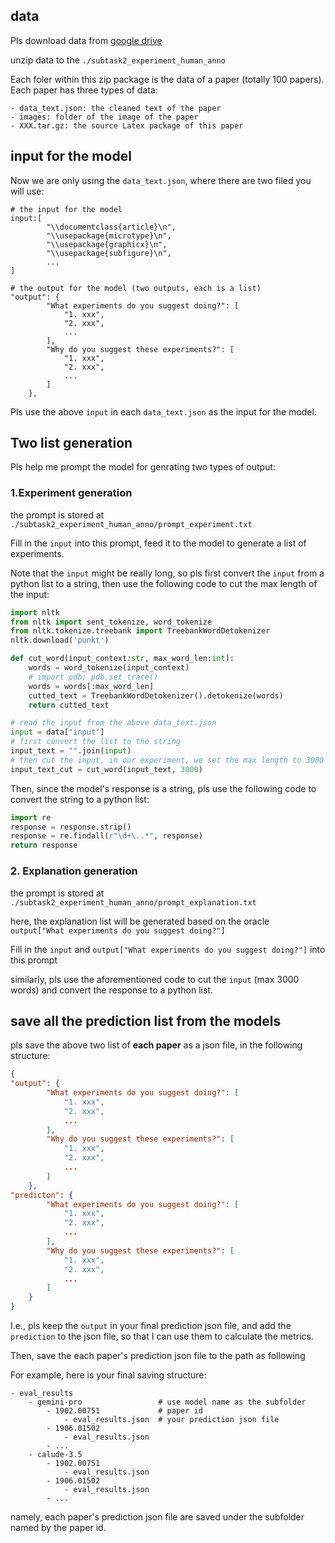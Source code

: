 ## data

Pls download data from [google drive](https://drive.google.com/file/d/1yuYo8REqwnHuksqdfaoga8GTxlYcYXd6/view?usp=sharing)

unzip data to the `./subtask2_experiment_human_anno`

Each foler within this zip package is the data of a paper (totally 100 papers). Each paper has three types of data:
```
- data_text.json: the cleaned text of the paper
- images: folder of the image of the paper
- XXX.tar.gz: the source Latex package of this paper 
```

## input for the model

Now we are only using the `data_text.json`, where there are two filed you will use:
```
# the input for the model
input:[
        "\\documentclass{article}\n",
        "\\usepackage{microtype}\n",
        "\\usepackage{graphicx}\n",
        "\\usepackage{subfigure}\n",
        ...
]

# the output for the model (two outputs, each is a list)
"output": {
        "What experiments do you suggest doing?": [
            "1. xxx",
            "2. xxx",
            ...
        ],
        "Why do you suggest these experiments?": [
            "1. xxx",
            "2. xxx",
            ...
        ]
    },
```
Pls use the above `input` in each `data_text.json` as the input for the model.

## Two list generation

Pls help me prompt the model for genrating two types of output:

### 1.Experiment generation

the prompt is stored at `./subtask2_experiment_human_anno/prompt_experiment.txt`


Fill in the `input` into this prompt, feed it to the model to generate a list of experiments.

Note that the `input` might be really long, so pls first convert the `input` from a python list to a string, then use the following code to cut the max length of the input:

```python
import nltk
from nltk import sent_tokenize, word_tokenize
from nltk.tokenize.treebank import TreebankWordDetokenizer
nltk.download('punkt')

def cut_word(input_context:str, max_word_len:int):
    words = word_tokenize(input_context)
    # import pdb; pdb.set_trace()
    words = words[:max_word_len]
    cutted_text = TreebankWordDetokenizer().detokenize(words)
    return cutted_text

# read the input from the above data_text.json
input = data["input"]
# first convert the list to the string
input_text = "".join(input)
# then cut the input, in our experiment, we set the max length to 3000
input_text_cut = cut_word(input_text, 3000)
```

Then, since the model's response is a string, pls use the following code to convert the string to a python list:

```python
import re
response = response.strip()
response = re.findall(r"\d+\..*", response)
return response
```

### 2. Explanation generation

the prompt is stored at `./subtask2_experiment_human_anno/prompt_explanation.txt`

here, the explanation list will be generated based on the oracle `output["What experiments do you suggest doing?"]`

Fill in the `input` and `output["What experiments do you suggest doing?"]` into this prompt

similarly, pls use the aforementioned code to cut the `input` (max 3000 words) and convert the response to a python list.


## save all the prediction list from the models

pls save the above two list of **each paper** as a json file, in the following structure:

```json
{
"output": {
        "What experiments do you suggest doing?": [
            "1. xxx",
            "2. xxx",
            ...
        ],
        "Why do you suggest these experiments?": [
            "1. xxx",
            "2. xxx",
            ...
        ]
    },
"predicton": {
        "What experiments do you suggest doing?": [
            "1. xxx",
            "2. xxx",
            ...
        ],
        "Why do you suggest these experiments?": [
            "1. xxx",
            "2. xxx",
            ...
        ]
    }
}
```

I.e., pls keep the `output` in your final prediction json file, and add the `prediction` to the json file, so that I can use them to calculate the metrics.

Then, save the each paper's prediction json file to the path as following

For example, here is your final saving structure:
```
- eval_results 
    - gemini-pro                 # use model name as the subfolder
        - 1902.00751             # paper id
            - eval_results.json  # your prediction json file
        - 1906.01502
            - eval_results.json
        - ...
    - calude-3.5
        - 1902.00751
            - eval_results.json
        - 1906.01502
            - eval_results.json
        - ...
```

namely, each paper's prediction json file are saved under the subfolder named by the paper id.
